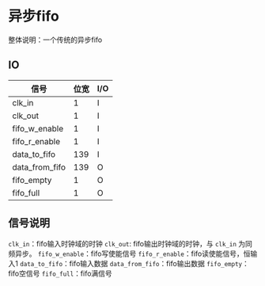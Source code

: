 # 异步fifo

整体说明：一个传统的异步fifo

## IO

|信号|位宽|I/O|
|-----|-----|-----|
|clk_in|1|I|
|clk_out|1|I|
|fifo_w_enable|1|I|
|fifo_r_enable|1|I|
|data_to_fifo|139|I|
|data_from_fifo|139|O|
|fifo_empty|1|O|
|fifo_full|1|O|

## 信号说明

`clk_in`：fifo输入时钟域的时钟
`clk_out`: fifo输出时钟域的时钟，与 `clk_in` 为同频异步。
`fifo_w_enable`：fifo写使能信号
`fifo_r_enable`：fifo读使能信号，恒输入1
`data_to_fifo`：fifo输入数据
`data_from_fifo`：fifo输出数据
`fifo_empty`：fifo空信号
`fifo_full`：fifo满信号
